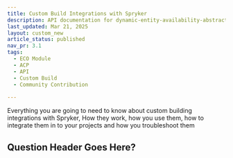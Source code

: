 ```yaml
---
title: Custom Build Integrations with Spryker
description: API documentation for dynamic-entity-availability-abstracts.
last_updated: Mar 21, 2025
layout: custom_new
article_status: published
nav_pr: 3.1
tags: 
  - ECO Module
  - ACP
  - API
  - Custom Build
  - Community Contribution
  
---
```


<div class="subheader">Everything you are going to need to know about custom building integrations with Spryker, How they work, how you use them, how to integrate them in to your projects and how you troubleshoot them</div>

## Question Header Goes Here?

